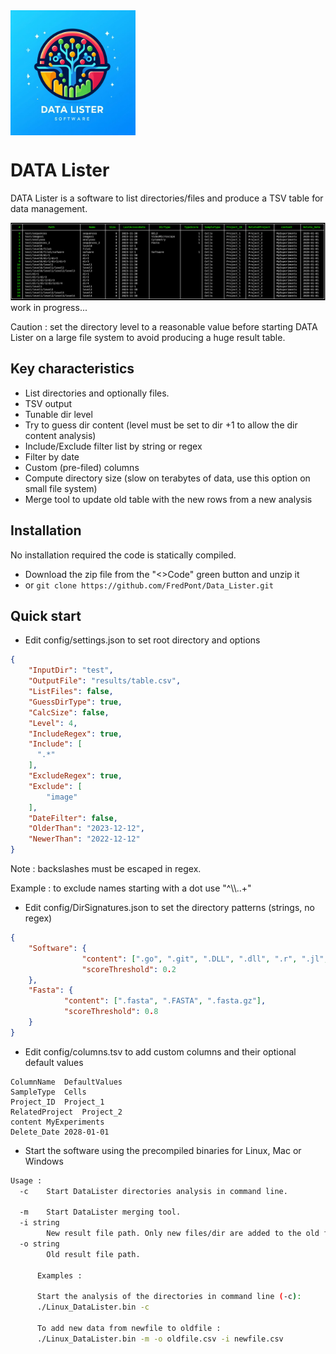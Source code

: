  <!--![Output Table](src/images/logo.png) -->
 <img src="src/images/logo.png" alt="drawing" width="200" height="200" align="center"/>


# DATA Lister
 DATA Lister is a software to list directories/files and produce a TSV table for data management.

  ![Output Table](src/images/table.png)
work in progress...

Caution : set the directory level to a reasonable value before starting DATA Lister on a large file system to avoid producing a huge result table.

## Key characteristics
- List directories and optionally files.
- TSV output
- Tunable dir level
- Try to guess dir content (level must be set to dir +1 to allow the dir content analysis)
- Include/Exclude filter list by string or regex
- Filter by date
- Custom (pre-filed) columns
- Compute directory size (slow on terabytes of data, use this option on small file system)
- Merge tool to update old table with the new rows from a new analysis

## Installation

No installation required the code is statically compiled.

- Download the zip file from the "<>Code" green button and unzip it 
- or `git clone https://github.com/FredPont/Data_Lister.git`

## Quick start

- Edit config/settings.json to set root directory and options
```json
{
    "InputDir": "test",
    "OutputFile": "results/table.csv",
    "ListFiles": false,
    "GuessDirType": true,
    "CalcSize": false,
    "Level": 4,
    "IncludeRegex": true,
    "Include": [
      ".*"
    ],
    "ExcludeRegex": true,
    "Exclude": [
        "image"
    ],
    "DateFilter": false,
    "OlderThan": "2023-12-12",
    "NewerThan": "2022-12-12"
}
```
Note : backslashes must be escaped in regex. 

Example : to exclude names starting with a dot use "^\\\\..+"

- Edit config/DirSignatures.json to set the directory patterns (strings, no regex)
```json
{
    "Software": {
                "content": [".go", ".git", ".DLL", ".dll", ".r", ".jl", ".pl"],
                "scoreThreshold": 0.2
    },
    "Fasta": {
            "content": [".fasta", ".FASTA", ".fasta.gz"],
            "scoreThreshold": 0.8
    }
}
```
- Edit config/columns.tsv to add custom columns and their optional default values
```tsv
ColumnName	DefaultValues
SampleType	Cells
Project_ID	Project_1
RelatedProject	Project_2
content	MyExperiments
Delete_Date	2028-01-01
```
- Start the software using the precompiled binaries for Linux, Mac or Windows
```bash
Usage :
  -c	Start DataLister directories analysis in command line.

  -m	Start DataLister merging tool.
  -i string
    	New result file path. Only new files/dir are added to the old file
  -o string
    	Old result file path. 

      Examples :

      Start the analysis of the directories in command line (-c):
      ./Linux_DataLister.bin -c

      To add new data from newfile to oldfile :
      ./Linux_DataLister.bin -m -o oldfile.csv -i newfile.csv
```